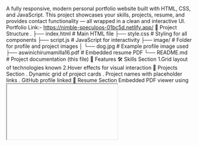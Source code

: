 A fully responsive, modern personal portfolio website built with HTML, CSS, and JavaScript. This project showcases your skills, projects, resume, and provides contact functionality — all wrapped in a clean and interactive UI.
Portfolio Link:- https://nimble-speculoos-01bc5d.netlify.app/
📁 Project Structure
.
├── index.html             # Main HTML file
├── style.css              # Styling for all components
├── script.js              # JavaScript for interactivity
├── image/                 # Folder for profile and project images
│   └── dog.jpg            # Example profile image used
├── aswinichirumamilla16.pdf # Embedded resume PDF
└── README.md              # Project documentation (this file)
🎯 Features
🛠 Skills Section
1.Grid layout of technologies known
2.Hover effects for visual interaction
📁 Projects Section
. Dynamic grid of project cards
. Project names with placeholder links
. GitHub profile linked
📄 Resume Section
  Embedded PDF viewer using <iframe>
  Direct link to download resume
✉️ Contact Section
  Contact form with input validation
  Social media links
  Responsive and accessible layout
📸 Screenshots
  Include screenshots of the Home, About, Skills, Projects, Resume, and Contact sections here if publishing online.
🚀 Getting Started
  To run this project locally:
    Clone or download this repository.
    Make sure you have a web browser installed (e.g., Chrome).
    Open index.html in the browser.
Or use a live server:
If using VS Code:
i. Install Live Server extension.
ii. Right-click on index.html > “Open with Live Server”.
🖌 Customization
. Change Profile Picture
. Replace image/dog.jpg with your own image. Make sure to name it dog.jpg or update the CSS background paths.
Update Resume
  Replace aswinichirumamilla16.pdf with your updated resume. Ensure the filename matches or update the link in index.html.
Add Projects
  In the Projects section of index.html, you can duplicate and modify the .project-card divs:

html
<div class="project-card">
  <h3>Project Title</h3>
  <p>Short description of the project.</p>
  <a href="your-project-link" target="_blank">View Project</a>
</div>
📱 Responsive Design
. The website is fully responsive:
' Media queries adjust layout for mobile and tablet views.
. Components stack gracefully on smaller screens.
🛠 Built With
🔹HTML5
🔹CSS3 (including Flexbox & Grid)
🔹JavaScript (ES6)
🔹Font Awesome (for social icons)
🔹Google Fonts (Poppins)
💡 JavaScript Highlights (script.js)
▶️Active link highlighting
▶️Smooth navigation between sections
▶️Dynamic behavior across screen sizes
📝 Future Improvements
. Backend for handling contact form submissions
. Dark/light theme toggle
. Animation on scroll
